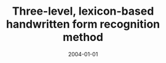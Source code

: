 ---
# Documentation: https://wowchemy.com/docs/managing-content/

title: Three-level, lexicon-based handwritten form recognition method
subtitle: ''
summary: ''
authors:
- sas
tags: []
categories: []
date: '2004-01-01'
lastmod: 2022-10-07T05:45:42Z
featured: false
draft: false

# Featured image
# To use, add an image named `featured.jpg/png` to your page's folder.
# Focal points: Smart, Center, TopLeft, Top, TopRight, Left, Right, BottomLeft, Bottom, BottomRight.
image:
  caption: ''
  focal_point: ''
  preview_only: false

# Projects (optional).
#   Associate this post with one or more of your projects.
#   Simply enter your project's folder or file name without extension.
#   E.g. `projects = ["internal-project"]` references `content/project/deep-learning/index.md`.
#   Otherwise, set `projects = []`.
projects: []
publishDate: '2022-10-07T05:45:41.836230Z'
publication_types:
- '1'
abstract: ''
publication: "*Proceedings on VI International Conference on Artificial Intelligence.\
  \ AI-19 '2004 (research-development-applications), Siedlce, 22-23 września 2004]*"
---